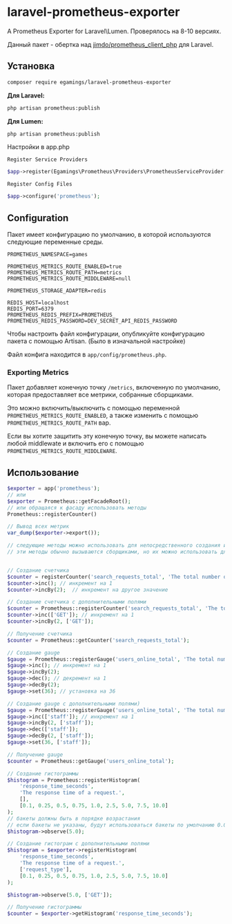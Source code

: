 # laravel-prometheus-exporter

A Prometheus Exporter for Laravel\Lumen.
Проверялось на 8-10 версиях.


Данный пакет - обертка над [jimdo/prometheus_client_php](https://github.com/Jimdo/prometheus_client_php) для Laravel.


## Установка

```bash
composer require egamings/laravel-prometheus-exporter
```

**Для Laravel:**

```bash
php artisan prometheus:publish
```

**Для Lumen:**

```bash
php artisan prometheus:publish
```
Настройки в app.php

``
Register Service Providers
``
```php
$app->register(Egamings\Prometheus\Providers\PrometheusServiceProvider::class);
```
``
Register Config Files
``
```php
$app->configure('prometheus');
```


## Configuration

Пакет имеет конфигурацию по умолчанию, в которой используются следующие переменные среды.
```
PROMETHEUS_NAMESPACE=games

PROMETHEUS_METRICS_ROUTE_ENABLED=true
PROMETHEUS_METRICS_ROUTE_PATH=metrics
PROMETHEUS_METRICS_ROUTE_MIDDLEWARE=null

PROMETHEUS_STORAGE_ADAPTER=redis

REDIS_HOST=localhost
REDIS_PORT=6379
PROMETHEUS_REDIS_PREFIX=PROMETHEUS_
PROMETHEUS_REDIS_PASSWORD=DEV_SECRET_API_REDIS_PASSWORD
```

Чтобы настроить файл конфигурации, опубликуйте конфигурацию пакета с помощью Artisan. (Было в изначальной настройке)

Файл конфига находится в `app/config/prometheus.php`.


### Exporting Metrics

Пакет добавляет конечную точку `/metrics`, включенную по умолчанию, которая предоставляет все метрики, собранные сборщиками.

Это можно включить/выключить с помощью переменной `PROMETHEUS_METRICS_ROUTE_ENABLED`, а также изменить с помощью
`PROMETHEUS_METRICS_ROUTE_PATH` вар.

Если вы хотите защитить эту конечную точку, вы можете написать любой middlewate  и включить его с помощью
`PROMETHEUS_METRICS_ROUTE_MIDDLEWARE`.


## Использование

```php
$exporter = app('prometheus');
// или
$exporter = Prometheus::getFacadeRoot();
// или обращаяся к фасаду использовать методы
Prometheus::registerCounter()

// Вывод всех метрик
var_dump($exporter->export());

// следующие методы можно использовать для непосредственного создания и взаимодействия со счетчиками, датчиками и гистограммами
// эти методы обычно вызываются сборщиками, но их можно использовать для непосредственной регистрации любых пользовательских метрик,


// Создание счетчика
$counter = registerCounter('search_requests_total', 'The total number of search requests.');
$counter->inc(); // инкремент на 1
$counter->incBy(2);  // инкремент на другое значение

// Создание счетчика с дополнительными полями
$counter = Prometheus::registerCounter('search_requests_total', 'The total number of search requests.', ['request_type']);
$counter->inc(['GET']); // инкремент на 1
$counter->incBy(2, ['GET']); 

// Получение счетчика
$counter = Prometheus::getCounter('search_requests_total');

// Создание gauge
$gauge = Prometheus::registerGauge('users_online_total', 'The total number of users online.');
$gauge->inc(); // инкремент на 1
$gauge->incBy(2);
$gauge->dec(); // декремент на 1
$gauge->decBy(2);
$gauge->set(36); // установка на 36

// Создание gauge c дополнительными полями)
$gauge = Prometheus::registerGauge('users_online_total', 'The total number of users online.', ['group']);
$gauge->inc(['staff']); // инкремент на 1
$gauge->incBy(2, ['staff']);
$gauge->dec(['staff']);
$gauge->decBy(2, ['staff']);
$gauge->set(36, ['staff']);

// Получение gauge
$counter = Prometheus::getGauge('users_online_total');

// Создание гистограммы
$histogram = Prometheus::registerHistogram(
    'response_time_seconds',
    'The response time of a request.',
    [],
    [0.1, 0.25, 0.5, 0.75, 1.0, 2.5, 5.0, 7.5, 10.0]
);
// бакеты должны быть в порядке возрастания
// если бакеты не указаны, будут использоваться бакеты по умолчанию 0.005, 0.01, 0.025, 0.05, 0.075, 0.1, 0.25, 0.5, 0.75, 1.0, 2.5, 5.0, 7.5, 10.0
$histogram->observe(5.0);

// Создание гистограм с дополнительными полями
$histogram = $exporter->registerHistogram(
    'response_time_seconds',
    'The response time of a request.',
    ['request_type'],
    [0.1, 0.25, 0.5, 0.75, 1.0, 2.5, 5.0, 7.5, 10.0]
);

$histogram->observe(5.0, ['GET']);

// Получение гистограммы
$counter = $exporter->getHistogram('response_time_seconds');
```
